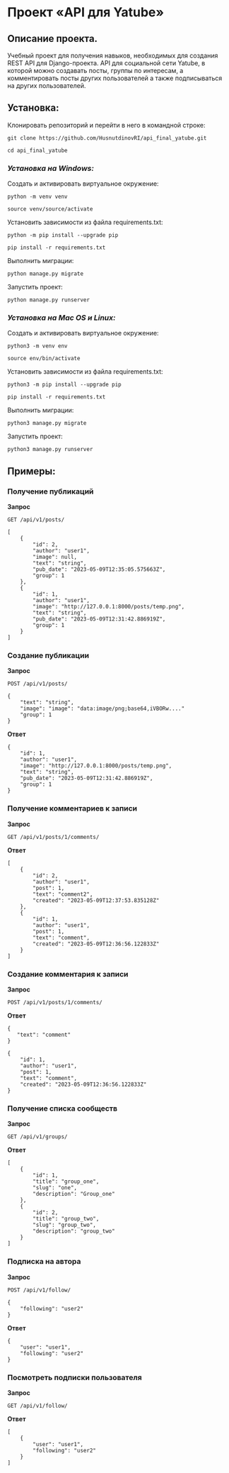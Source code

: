 # Проект «API для Yatube»

## Описание проекта.

Учебный проект для получения навыков, необходимых для создания REST API для Django-проекта.
API для социальной сети Yatube, в которой можно создавать посты, группы по интересам, а 
комментировать посты других пользователей а также подписываться на других пользователей.

## Установка:


Клонировать репозиторий и перейти в него в командной строке:

```
git clone https://github.com/HusnutdinovRI/api_final_yatube.git
```

```
cd api_final_yatube
```

### *Установка на Windows:*

Cоздать и активировать виртуальное окружение:

```
python -m venv venv
```

```
source venv/source/activate
```

Установить зависимости из файла requirements.txt:

```
python -m pip install --upgrade pip
```

```
pip install -r requirements.txt
```

Выполнить миграции:

```
python manage.py migrate
```

Запустить проект:

```
python manage.py runserver
```

### *Установка на Mac OS и Linux:*

Cоздать и активировать виртуальное окружение:

```
python3 -m venv env
```

```
source env/bin/activate
```

Установить зависимости из файла requirements.txt:

```
python3 -m pip install --upgrade pip
```

```
pip install -r requirements.txt
```

Выполнить миграции:

```
python3 manage.py migrate
```

Запустить проект:

```
python3 manage.py runserver
```



## Примеры:

### Получение публикаций

**Запрос**
```
GET /api/v1/posts/
```
```
[
    {
        "id": 2,
        "author": "user1",
        "image": null,
        "text": "string",
        "pub_date": "2023-05-09T12:35:05.575663Z",
        "group": 1
    },
    {
        "id": 1,
        "author": "user1",
        "image": "http://127.0.0.1:8000/posts/temp.png",
        "text": "string",
        "pub_date": "2023-05-09T12:31:42.886919Z",
        "group": 1
    }
]
```
### Создание публикации

**Запрос**
```
POST /api/v1/posts/
```
```
{
    "text": "string",
    "image": "image": "data:image/png;base64,iVBORw...."
    "group": 1
}
```
**Ответ**
```
{
    "id": 1,
    "author": "user1",
    "image": "http://127.0.0.1:8000/posts/temp.png",
    "text": "string",
    "pub_date": "2023-05-09T12:31:42.886919Z",
    "group": 1
}
```
### Получение комментариев к записи

**Запрос**
```
GET /api/v1/posts/1/comments/
```
**Ответ**
```
[
    {
        "id": 2,
        "author": "user1",
        "post": 1,
        "text": "comment2",
        "created": "2023-05-09T12:37:53.835128Z"
    },
    {
        "id": 1,
        "author": "user1",
        "post": 1,
        "text": "comment",
        "created": "2023-05-09T12:36:56.122833Z"
    }
]
```
### Создание комментария к записи

**Запрос**
```
POST /api/v1/posts/1/comments/
```
**Ответ**
```
{
   "text": "comment"
}
```
```
{
    "id": 1,
    "author": "user1",
    "post": 1,
    "text": "comment",
    "created": "2023-05-09T12:36:56.122833Z"
}
```
### Получение списка сообществ

**Запрос**
```
GET /api/v1/groups/
```
**Ответ**
```
[
    {
        "id": 1,
        "title": "group_one",
        "slug": "one",
        "description": "Group_one"
    },
    {
        "id": 2,
        "title": "group_two",
        "slug": "group_two",
        "description": "group_two"
    }
]
```
### Подписка на автора

**Запрос**
```
POST /api/v1/follow/
```
```
{
    "following": "user2"
}
```
**Ответ**
```
{
    "user": "user1",
    "following": "user2"
}
```
### Посмотреть подписки пользователя

**Запрос**
```
GET /api/v1/follow/
```
**Ответ**
```
[
    {
        "user": "user1",
        "following": "user2"
    }
]
```


